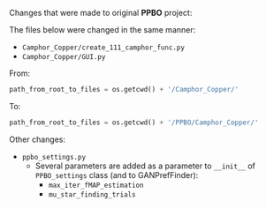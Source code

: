 Changes that were made to original **PPBO** project:

The files below were changed in the same manner:

- `Camphor_Copper/create_111_camphor_func.py`
- `Camphor_Copper/GUI.py`

From:

```python
path_from_root_to_files = os.getcwd() + '/Camphor_Copper/'
```

To:

```python
path_from_root_to_files = os.getcwd() + '/PPBO/Camphor_Copper/'
```

Other changes:

- `ppbo_settings.py`
    - Several parameters are added as a parameter to `__init__` of `PPBO_settings` class (and to GANPrefFinder):
        - `max_iter_fMAP_estimation`
        - `mu_star_finding_trials`





